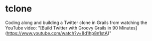 tclone
======

Coding along and building a Twitter clone in Grails from watching the YouTube video: "[Build Twitter with Groovy Grails in 90 Minutes] (https://www.youtube.com/watch?v=8d1hp8n1stA)"

